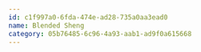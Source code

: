```yaml
---
id: c1f997a0-6fda-474e-ad28-735a0aa3ead0
name: Blended Sheng
category: 05b76485-6c96-4a93-aab1-ad9f0a615668
---
```

